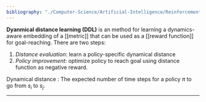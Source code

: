 ```yaml
---
bibliography: "./Computer-Science/Artificial-Intelligence/Reinforcement-Learning/papers.bib"
---
```


**Dyanmical distance learning (DDL)** is an method for learning a dynamics-aware embedding of a [[metric]] that can be used as a [[reward function]] for goal-reaching. There are two steps:

1. _Distance evaluation_: learn a policy-specific dynamical distance
2. _Policy improvement_: optimize policy to reach goal using distance function as negative reward.


Dynamical distance
: The expected number of time steps for a policy $\pi$ to go from $s_i$ to $s_j$.

---